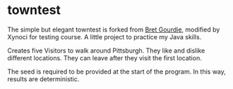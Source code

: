 # towntest
The simple but elegant towntest is forked from [Bret Gourdie](https://github.com/bretgourdie/towntest), modified by Xynoci for testing course.
A little project to practice my Java skills.

Creates five Visitors to walk around Pittsburgh. They like and dislike different locations. They can leave after they visit the first location.

The seed is required to be provided at the start of the program. In this way, results are deterministic.
